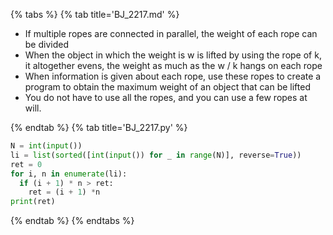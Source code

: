 {% tabs %}
{% tab title='BJ_2217.md' %}

* If multiple ropes are connected in parallel, the weight of each rope can be divided
* When the object in which the weight is w is lifted by using the rope of k, it altogether evens, the weight as much as the w / k hangs on each rope
* When information is given about each rope, use these ropes to create a program to obtain the maximum weight of an object that can be lifted
* You do not have to use all the ropes, and you can use a few ropes at will.

{% endtab %}
{% tab title='BJ_2217.py' %}

```py
N = int(input())
li = list(sorted([int(input()) for _ in range(N)], reverse=True))
ret = 0
for i, n in enumerate(li):
  if (i + 1) * n > ret:
    ret = (i + 1) *n
print(ret)
```

{% endtab %}
{% endtabs %}